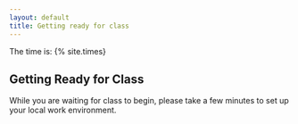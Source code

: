 ```yaml
---
layout: default
title: Getting ready for class
---
```


The time is: {% site.times}

## Getting Ready for Class
While you are waiting for class to begin, please take a few minutes to set up your local work environment.
